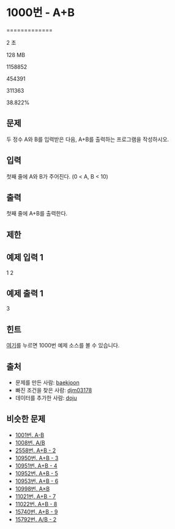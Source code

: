 # 1000번 - A+B


=============

2 초

128 MB

1158852

454391

311363

38.822%

문제
--

두 정수 A와 B를 입력받은 다음, A+B를 출력하는 프로그램을 작성하시오.

입력
--

첫째 줄에 A와 B가 주어진다. (0 < A, B < 10)

출력
--

첫째 줄에 A+B를 출력한다.

제한
--

예제 입력 1
-------

1 2

예제 출력 1
-------

3

힌트
--

[여기](https://www.acmicpc.net/help/language)를 누르면 1000번 예제 소스를 볼 수 있습니다.

출처
--

*   문제를 만든 사람: [baekjoon](/user/baekjoon)
*   빠진 조건을 찾은 사람: [djm03178](/user/djm03178)
*   데이터를 추가한 사람: [doju](/user/doju)

비슷한 문제
------

*   [1001번. A-B](/problem/1001)
*   [1008번. A/B](/problem/1008)
*   [2558번. A+B - 2](/problem/2558)
*   [10950번. A+B - 3](/problem/10950)
*   [10951번. A+B - 4](/problem/10951)
*   [10952번. A+B - 5](/problem/10952)
*   [10953번. A+B - 6](/problem/10953)
*   [10998번. A×B](/problem/10998)
*   [11021번. A+B - 7](/problem/11021)
*   [11022번. A+B - 8](/problem/11022)
*   [15740번. A+B - 9](/problem/15740)
*   [15792번. A/B - 2](/problem/15792)